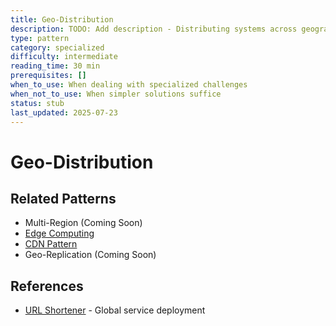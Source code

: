 ```yaml
---
title: Geo-Distribution
description: TODO: Add description - Distributing systems across geographic regions
type: pattern
category: specialized
difficulty: intermediate
reading_time: 30 min
prerequisites: []
when_to_use: When dealing with specialized challenges
when_not_to_use: When simpler solutions suffice
status: stub
last_updated: 2025-07-23
---
```

# Geo-Distribution



## Related Patterns
- Multi-Region (Coming Soon)
- [Edge Computing](edge-computing.md)
- [CDN Pattern](caching-strategies.md)
- Geo-Replication (Coming Soon)

## References
- [URL Shortener](/case-studies/url-shortener) - Global service deployment
